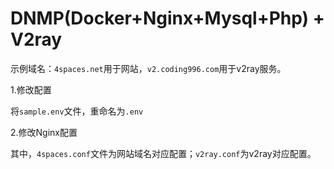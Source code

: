 # DNMP(Docker+Nginx+Mysql+Php) + V2ray


示例域名：`4spaces.net`用于网站，`v2.coding996.com`用于v2ray服务。



1.修改配置

将`sample.env`文件，重命名为`.env`

2.修改Nginx配置

其中，`4spaces.conf`文件为网站域名对应配置；`v2ray.conf`为v2ray对应配置。

